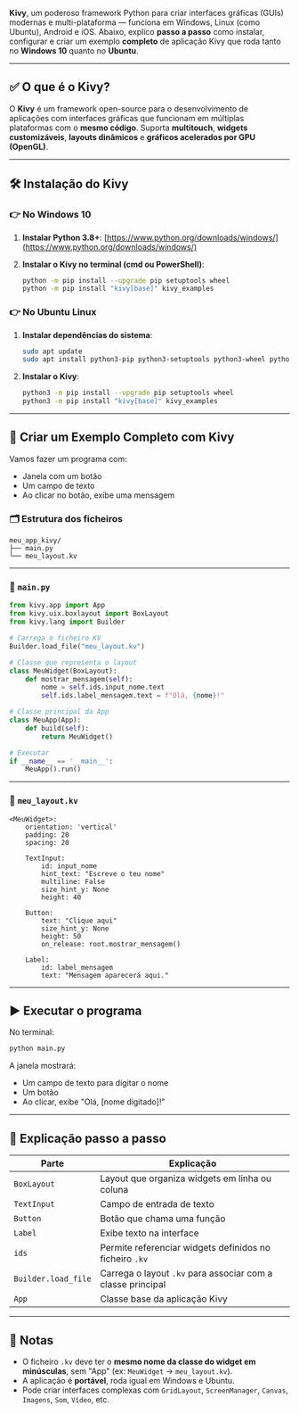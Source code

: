 **Kivy**, um poderoso framework Python para criar interfaces gráficas (GUIs) modernas e multi-plataforma — funciona em Windows, Linux (como Ubuntu), Android e iOS. Abaixo, explico **passo a passo** como instalar, configurar e criar um exemplo **completo** de aplicação Kivy que roda tanto no **Windows 10** quanto no **Ubuntu**.

---

## ✅ O que é o Kivy?

O **Kivy** é um framework open-source para o desenvolvimento de aplicações com interfaces gráficas que funcionam em múltiplas plataformas com o **mesmo código**. Suporta **multitouch**, **widgets customizáveis**, **layouts dinâmicos** e **gráficos acelerados por GPU (OpenGL)**.

---

## 🛠️ Instalação do Kivy

### 👉 No Windows 10

1. **Instalar Python 3.8+**: [https://www.python.org/downloads/windows/](https://www.python.org/downloads/windows/)
2. **Instalar o Kivy no terminal (cmd ou PowerShell)**:

   ```bash
   python -m pip install --upgrade pip setuptools wheel
   python -m pip install "kivy[base]" kivy_examples
   ```

### 👉 No Ubuntu Linux

1. **Instalar dependências do sistema**:

   ```bash
   sudo apt update
   sudo apt install python3-pip python3-setuptools python3-wheel python3-virtualenv libgl1-mesa-dev
   ```

2. **Instalar o Kivy**:

   ```bash
   python3 -m pip install --upgrade pip setuptools wheel
   python3 -m pip install "kivy[base]" kivy_examples
   ```

---

## 🧪 Criar um Exemplo Completo com Kivy

Vamos fazer um programa com:

* Janela com um botão
* Um campo de texto
* Ao clicar no botão, exibe uma mensagem

### 🗂 Estrutura dos ficheiros

```
meu_app_kivy/
├── main.py
└── meu_layout.kv
```

---

### 📄 `main.py`

```python
from kivy.app import App
from kivy.uix.boxlayout import BoxLayout
from kivy.lang import Builder

# Carrega o ficheiro KV
Builder.load_file("meu_layout.kv")

# Classe que representa o layout
class MeuWidget(BoxLayout):
    def mostrar_mensagem(self):
        nome = self.ids.input_nome.text
        self.ids.label_mensagem.text = f"Olá, {nome}!"

# Classe principal da App
class MeuApp(App):
    def build(self):
        return MeuWidget()

# Executar
if __name__ == '__main__':
    MeuApp().run()
```

---

### 📄 `meu_layout.kv`

```kv
<MeuWidget>:
    orientation: 'vertical'
    padding: 20
    spacing: 20

    TextInput:
        id: input_nome
        hint_text: "Escreve o teu nome"
        multiline: False
        size_hint_y: None
        height: 40

    Button:
        text: "Clique aqui"
        size_hint_y: None
        height: 50
        on_release: root.mostrar_mensagem()

    Label:
        id: label_mensagem
        text: "Mensagem aparecerá aqui."
```

---

## ▶️ Executar o programa

No terminal:

```bash
python main.py
```

A janela mostrará:

* Um campo de texto para digitar o nome
* Um botão
* Ao clicar, exibe "Olá, \[nome digitado]!"

---

## 🧼 Explicação passo a passo

| Parte               | Explicação                                                  |
| ------------------- | ----------------------------------------------------------- |
| `BoxLayout`         | Layout que organiza widgets em linha ou coluna              |
| `TextInput`         | Campo de entrada de texto                                   |
| `Button`            | Botão que chama uma função                                  |
| `Label`             | Exibe texto na interface                                    |
| `ids`               | Permite referenciar widgets definidos no ficheiro `.kv`     |
| `Builder.load_file` | Carrega o layout `.kv` para associar com a classe principal |
| `App`               | Classe base da aplicação Kivy                               |

---

## 📝 Notas

* O ficheiro `.kv` deve ter o **mesmo nome da classe do widget em minúsculas**, sem "App" (ex: `MeuWidget` → `meu_layout.kv`).
* A aplicação é **portável**, roda igual em Windows e Ubuntu.
* Pode criar interfaces complexas com `GridLayout`, `ScreenManager`, `Canvas`, `Imagens`, `Som`, `Vídeo`, etc.
